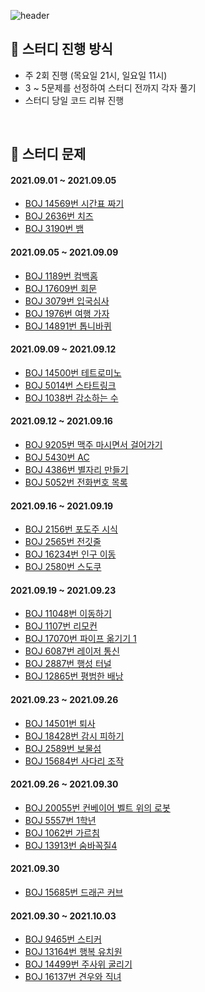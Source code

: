 ![header](https://capsule-render.vercel.app/api?type=Waving&color=auto&height=300&section=header&text=Algorithm%20Study&fontSize=90)

## :loudspeaker: 스터디 진행 방식

- 주 2회 진행 (목요일 21시, 일요일 11시)
- 3 ~ 5문제를 선정하여 스터디 전까지 각자 풀기
- 스터디 당일 코드 리뷰 진행

<br>

## :pencil: 스터디 문제

#### 2021.09.01 ~ 2021.09.05

- [BOJ 14569번 시간표 짜기](https://www.acmicpc.net/problem/14569)
- [BOJ 2636번 치즈](https://www.acmicpc.net/problem/2636)
- [BOJ 3190번 뱀](https://www.acmicpc.net/problem/3190)

#### 2021.09.05 ~ 2021.09.09

- [BOJ 1189번 컴백홈](https://www.acmicpc.net/problem/1189)
- [BOJ 17609번 회문](https://www.acmicpc.net/problem/17609)
- [BOJ 3079번 입국심사](https://www.acmicpc.net/problem/3079)
- [BOJ 1976번 여행 가자](https://www.acmicpc.net/problem/1976)
- [BOJ 14891번 톱니바퀴](https://www.acmicpc.net/problem/14891)

#### 2021.09.09 ~ 2021.09.12

- [BOJ 14500번 테트로미노](https://www.acmicpc.net/problem/14500)
- [BOJ 5014번 스타트링크](https://www.acmicpc.net/problem/5014)
- [BOJ 1038번 감소하는 수](https://www.acmicpc.net/problem/1038)

#### 2021.09.12 ~ 2021.09.16

- [BOJ 9205번 맥주 마시면서 걸어가기](https://www.acmicpc.net/problem/9205)
- [BOJ 5430번 AC](https://www.acmicpc.net/problem/5430)
- [BOJ 4386번 별자리 만들기](https://www.acmicpc.net/problem/4386)
- [BOJ 5052번 전화번호 목록](https://www.acmicpc.net/problem/5052)

#### 2021.09.16 ~ 2021.09.19

- [BOJ 2156번 포도주 시식](https://www.acmicpc.net/problem/2156)
- [BOJ 2565번 전깃줄](https://www.acmicpc.net/problem/2565)
- [BOJ 16234번 인구 이동](https://www.acmicpc.net/problem/16234)
- [BOJ 2580번 스도쿠](https://www.acmicpc.net/problem/2580)

#### 2021.09.19 ~ 2021.09.23

- [BOJ 11048번 이동하기](https://www.acmicpc.net/problem/11048)
- [BOJ 1107번 리모컨](https://www.acmicpc.net/problem/1107)
- [BOJ 17070번 파이프 옮기기 1](https://www.acmicpc.net/problem/17070)
- [BOJ 6087번 레이저 통신](https://www.acmicpc.net/problem/6087)
- [BOJ 2887번 행성 터널](https://www.acmicpc.net/problem/2887)
- [BOJ 12865번 평범한 배낭](https://www.acmicpc.net/problem/12865)

#### 2021.09.23 ~ 2021.09.26

- [BOJ 14501번 퇴사](https://www.acmicpc.net/problem/14501)
- [BOJ 18428번 감시 피하기](https://www.acmicpc.net/problem/18428)
- [BOJ 2589번 보물섬](https://www.acmicpc.net/problem/2589)
- [BOJ 15684번 사다리 조작](https://www.acmicpc.net/problem/15684)

#### 2021.09.26 ~ 2021.09.30

- [BOJ 20055번 컨베이어 벨트 위의 로봇](https://www.acmicpc.net/problem/20055)
- [BOJ 5557번 1학년](https://www.acmicpc.net/problem/5557)
- [BOJ 1062번 가르침](https://www.acmicpc.net/problem/1062)
- [BOJ 13913번 숨바꼭질4](https://www.acmicpc.net/problem/13913)

#### 2021.09.30

- [BOJ 15685번 드래곤 커브](https://www.acmicpc.net/problem/15685)

#### 2021.09.30 ~ 2021.10.03

- [BOJ 9465번 스티커](https://www.acmicpc.net/problem/9465)
- [BOJ 13164번 행복 유치원](https://www.acmicpc.net/problem/13164)
- [BOJ 14499번 주사위 굴리기](https://www.acmicpc.net/problem/14499)
- [BOJ 16137번 견우와 직녀](https://www.acmicpc.net/problem/16137)
